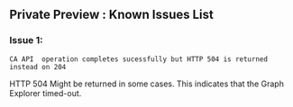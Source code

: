 ## Private Preview : Known Issues List

### Issue 1:
`CA API  operation completes sucessfully but HTTP 504 is returned instead on 204`

HTTP 504 Might be returned in some cases. This indicates that the Graph Explorer timed-out.
